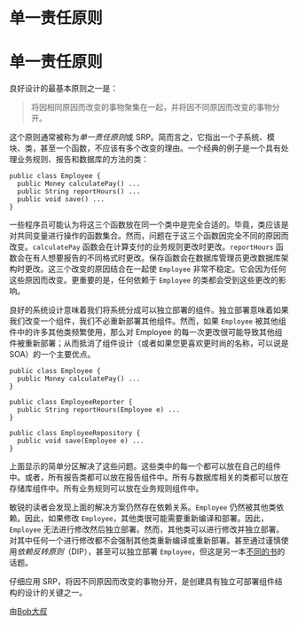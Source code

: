 # 单一责任原则

# 单一责任原则

良好设计的最基本原则之一是：

> 将因相同原因而改变的事物聚集在一起，并将因不同原因而改变的事物分开。

这个原则通常被称为*单一责任原则*或 SRP。简而言之，它指出一个子系统、模块、类，甚至一个函数，不应该有多个改变的理由。一个经典的例子是一个具有处理业务规则、报告和数据库的方法的类：

```
public class Employee {
  public Money calculatePay() ...
  public String reportHours() ...
  public void save() ...
} 
```

一些程序员可能认为将这三个函数放在同一个类中是完全合适的。毕竟，类应该是对共同变量进行操作的函数集合。然而，问题在于这三个函数因完全不同的原因而改变。`calculatePay` 函数会在计算支付的业务规则更改时更改。`reportHours` 函数会在有人想要报告的不同格式时更改。保存函数会在数据库管理员更改数据库架构时更改。这三个改变的原因结合在一起使 `Employee` 非常不稳定。它会因为任何这些原因而改变。更重要的是，任何依赖于 `Employee` 的类都会受到这些更改的影响。

良好的系统设计意味着我们将系统分成可以独立部署的组件。独立部署意味着如果我们改变一个组件，我们不必重新部署其他组件。然而，如果 `Employee` 被其他组件中的许多其他类频繁使用，那么对 Employee 的每一次更改很可能导致其他组件被重新部署；从而抵消了组件设计（或者如果您更喜欢更时尚的名称，可以说是 SOA）的一个主要优点。

```
public class Employee {
  public Money calculatePay() ...
}

public class EmployeeReporter {
  public String reportHours(Employee e) ...
}

public class EmployeeRepository {
  public void save(Employee e) ...
} 
```

上面显示的简单分区解决了这些问题。这些类中的每一个都可以放在自己的组件中。或者，所有报告类都可以放在报告组件中。所有与数据库相关的类都可以放在存储库组件中。所有业务规则可以放在业务规则组件中。

敏锐的读者会发现上面的解决方案仍然存在依赖关系。`Employee` 仍然被其他类依赖。因此，如果修改 `Employee`，其他类很可能需要重新编译和部署。因此，`Employee` 无法进行修改然后独立部署。然而，其他类可以进行修改并独立部署。对其中任何一个进行修改都不会强制其他类重新编译或重新部署。甚至通过谨慎使用*依赖反转原则*（DIP），甚至可以独立部署 `Employee`，但这是另一本[不同的书](http://www.amazon.com/dp/0135974445/)的话题。

仔细应用 SRP，将因不同原因而改变的事物分开，是创建具有独立可部署组件结构的设计的关键之一。

由[Bob大叔](http://programmer.97things.oreilly.com/wiki/index.php/Uncle_Bob)
